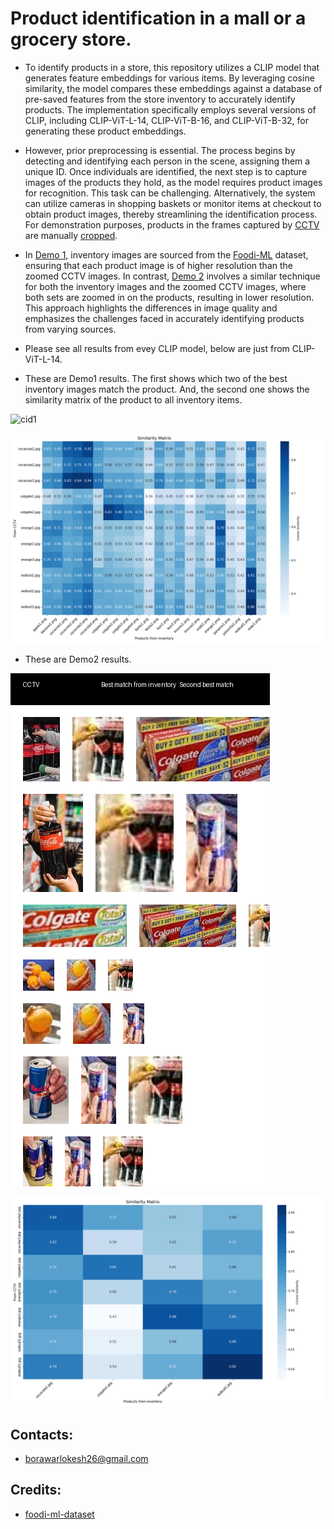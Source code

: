 # Product identification in a mall or a grocery store.

- To identify products in a store, this repository utilizes a CLIP model that generates feature embeddings for various items. By leveraging cosine similarity, the model compares these embeddings against a database of pre-saved features from the store inventory to accurately identify products. The implementation specifically employs several versions of CLIP, including CLIP-ViT-L-14, CLIP-ViT-B-16, and CLIP-ViT-B-32, for generating these product embeddings.

- However, prior preprocessing is essential. The process begins by detecting and identifying each person in the scene, assigning them a unique ID. Once individuals are identified, the next step is to capture images of the products they hold, as the model requires product images for recognition. This task can be challenging. Alternatively, the system can utilize cameras in shopping baskets or monitor items at checkout to obtain product images, thereby streamlining the identification process. For demonstration purposes, products in the frames captured by [CCTV](CCTV) are manually [cropped](Demo1/zoom).

- In [Demo 1](Demo1), inventory images are sourced from the [Foodi-ML](https://github.com/Glovo/foodi-ml-dataset.git) dataset, ensuring that each product image is of higher resolution than the zoomed CCTV images. In contrast, [Demo 2](Demo2) involves a similar technique for both the inventory images and the zoomed CCTV images, where both sets are zoomed in on the products, resulting in lower resolution. This approach highlights the differences in image quality and emphasizes the challenges faced in accurately identifying products from varying sources.

- Please see all results from evey CLIP model, below are just from CLIP-ViT-L-14.
- These are Demo1 results. The first shows which two of the best inventory images match the product. And, the second one shows the similarity matrix of the product to all inventory items.

![cid1](Demo1/clip-ViT-L-14_composite_image.png)

![cid1](Demo1/clip-ViT-L-14_confusion_matrix.png)

- These are Demo2 results.

![cid2](Demo2/clip-ViT-L-14_composite_image.png)

![cid2](Demo2/clip-ViT-L-14_confusion_matrix.png)
 

## Contacts:
- borawarlokesh26@gmail.com


## Credits:
- [foodi-ml-dataset](https://github.com/Glovo/foodi-ml-dataset.git)